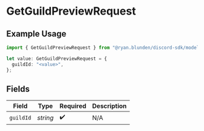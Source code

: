 # GetGuildPreviewRequest

## Example Usage

```typescript
import { GetGuildPreviewRequest } from "@ryan.blunden/discord-sdk/models/operations";

let value: GetGuildPreviewRequest = {
  guildId: "<value>",
};
```

## Fields

| Field              | Type               | Required           | Description        |
| ------------------ | ------------------ | ------------------ | ------------------ |
| `guildId`          | *string*           | :heavy_check_mark: | N/A                |